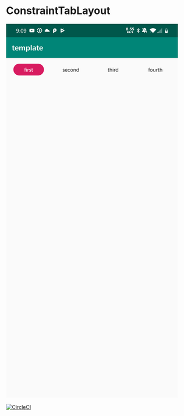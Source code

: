 # ConstraintTabLayout

![screenshot](images/constraint-tabs.png)

[![CircleCI](https://circleci.com/gh/bmc08gt/ConstraintTabLayout.svg?style=svg)](https://circleci.com/gh/bmc08gt/ConstraintTabLayout)

